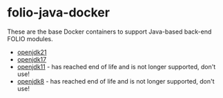 # folio-java-docker

These are the base Docker containers to support Java-based back-end FOLIO modules.

* [openjdk21](openjdk21)
* [openjdk17](openjdk17)
* [openjdk11](openjdk11) - has reached end of life and is not longer supported, don't use!
* [openjdk8](openjdk8) - has reached end of life and is not longer supported, don't use!
